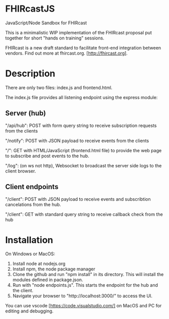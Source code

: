 # FHIRcastJS
JavaScript/Node Sandbox for FHIRcast

This is a minimalistic WIP implementation of the FHIRcast proposal put together for short "hands on training" sessions.

FHIRcast is a new draft standard to facilitate front-end integration between vendors.  Find out more at fhircast.org. [http://fhircast.org].


# Description

There are only two files:  index.js and frontend.html.

The index.js file provides all listening endpoint using the express module:

## Server (hub)

"/api/hub": POST with form query string to receive subscription requests from the clients
 
 
 "/notify": POST with JSON payload to receive events from the clients 


"/": GET with HTML/JavaScript (frontend.html file) to provide the web page to subscribe and post events to the hub.


"/log": (on ws not http), Websocket to broadcast the server side logs to the client browser.

## Client endpoints

"/client": POST with JSON payload to receive events and subscribtion cancelations from the hub.


"/client": GET with standard query string to receive callback check from the hub 

Installation
========================================
On Windows or MacOS:
1. Install node at nodejs.org
2. Install npm, the node package manager
3. Clone the github and run "npm install" in its directory.  This will install the modules defined in package.json.
4. Run with "node endpoints.js".  This starts the endpoint for the hub and the client.
5. Navigate your browser to "http://localhost:3000/" to access the UI.



You can use vscode [https://code.visualstudio.com/] on MacOS and PC for editing and debugging.



